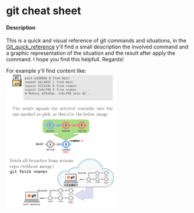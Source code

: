 # git cheat sheet

#### Description
This is a quick and visual reference of git commands and situations, in the [Git_quick_reference](Git_quick_reference.pdf) y'll find a small description the involved command and a graphic representation of the situation and the result after apply the command. I  hope you find this helpfull. Regards!

For example y'll find content like:   
[<img src="img/002.png" width=300>](Git_quick_reference.pdf)  
[<img src="img/004.png" width=300>](Git_quick_reference.pdf)

